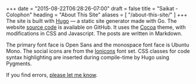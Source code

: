 +++
date = "2015-08-22T06:28:26-07:00"
draft = false
title = "Saikat - Colophon"
heading = "About This Site"
aliases = [
    "/about-this-site/"
]
+++
The site is built with [Hugo](https://gohugo.io/) — a static site generator made with Go. 
The website [source code](https://github.com/banskt/saik.at) is available on GitHub. 
It uses the [Cocoa](github.com/nishanths/cocoa-hugo-theme) theme,
with modifications in CSS and Javascript.
The posts are written in Markdown.

The primary font face is Open Sans and the monospace font face is Ubuntu Mono.
The social icons are from the [Ionicons](https://ionicons.com) font set. 
CSS classes for code syntax highlighting are inserted during compile-time by Hugo using Pygments.

If you find errors, [please let me know](hellosbanerj).
